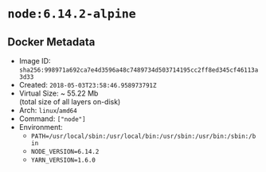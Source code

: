 # `node:6.14.2-alpine`

## Docker Metadata

- Image ID: `sha256:998971a692ca7e4d3596a48c7489734d503714195cc2ff8ed345cf46113a3d33`
- Created: `2018-05-03T23:58:46.958973791Z`
- Virtual Size: ~ 55.22 Mb  
  (total size of all layers on-disk)
- Arch: `linux`/`amd64`
- Command: `["node"]`
- Environment:
  - `PATH=/usr/local/sbin:/usr/local/bin:/usr/sbin:/usr/bin:/sbin:/bin`
  - `NODE_VERSION=6.14.2`
  - `YARN_VERSION=1.6.0`
